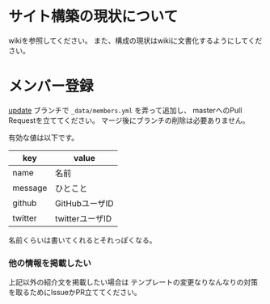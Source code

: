 サイト構築の現状について
========
wikiを参照してください。
また、構成の現状はwikiに文書化するようにしてください。


メンバー登録
========
[update][branch] ブランチで `_data/members.yml` を弄って追加し、
masterへのPull Requestを立ててください。
マージ後にブランチの削除は必要ありません。

有効な値は以下です。

| key     | value           |
|---------|-----------------|
| name    | 名前            |
| message | ひとこと        |
| github  | GitHubユーザID  |
| twitter | twitterユーザID |

名前くらいは書いてくれるとそれっぽくなる。

### 他の情報を掲載したい
上記以外の紹介文を掲載したい場合は
テンプレートの変更なりなんなりの対策を取るためにIssueかPR立ててください。

[branch]: https://github.com/PMOB/PMOB.github.io/tree/update
